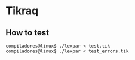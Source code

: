 # Tikraq 

## How to test

```
compiladores@linux$ ./lexpar < test.tik
compiladores@linux$ ./lexpar < test_errors.tik
```
